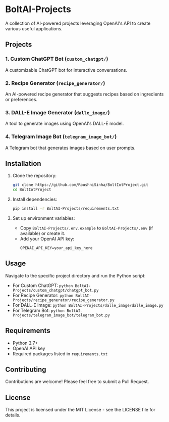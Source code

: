 # BoltAI-Projects

A collection of AI-powered projects leveraging OpenAI's API to create various useful applications.

## Projects

### 1. Custom ChatGPT Bot (`custom_chatgpt/`)
A customizable ChatGPT bot for interactive conversations.

### 2. Recipe Generator (`recipe_generator/`)
An AI-powered recipe generator that suggests recipes based on ingredients or preferences.

### 3. DALL-E Image Generator (`dalle_image/`)
A tool to generate images using OpenAI's DALL-E model.

### 4. Telegram Image Bot (`telegram_image_bot/`)
A Telegram bot that generates images based on user prompts.

## Installation

1. Clone the repository:
   ```bash
   git clone https://github.com/RoushniSinha/BoltIotProject.git
   cd BoltIotProject
   ```

2. Install dependencies:
   ```bash
   pip install -r BoltAI-Projects/requirements.txt
   ```

3. Set up environment variables:
   - Copy `BoltAI-Projects/.env.example` to `BoltAI-Projects/.env` (if available) or create it.
   - Add your OpenAI API key:
     ```
     OPENAI_API_KEY=your_api_key_here
     ```

## Usage

Navigate to the specific project directory and run the Python script:

- For Custom ChatGPT: `python BoltAI-Projects/custom_chatgpt/chatgpt_bot.py`
- For Recipe Generator: `python BoltAI-Projects/recipe_generator/recipe_generator.py`
- For DALL-E Image: `python BoltAI-Projects/dalle_image/dalle_image.py`
- For Telegram Bot: `python BoltAI-Projects/telegram_image_bot/telegram_bot.py`

## Requirements

- Python 3.7+
- OpenAI API key
- Required packages listed in `requirements.txt`

## Contributing

Contributions are welcome! Please feel free to submit a Pull Request.

## License

This project is licensed under the MIT License - see the LICENSE file for details.

